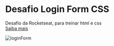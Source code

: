 # Desafio Login Form CSS

Desafio da Rocketseat, para treinar html e css <br>
<a href='https://app.rocketseat.com.br/discover/challenges/login-form-css'>Saiba mais</a>

![loginForm](https://user-images.githubusercontent.com/92612454/204125121-ba109912-f7ee-4b87-a52a-50554c6c5791.gif)
